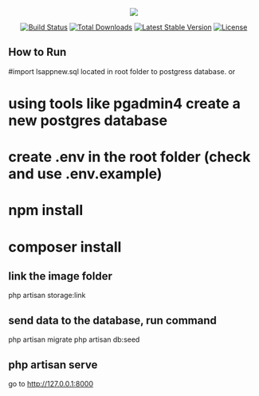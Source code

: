 <p align="center"><img src="https://laravel.com/assets/img/components/logo-laravel.svg"></p>

<p align="center">
<a href="https://travis-ci.org/laravel/framework"><img src="https://travis-ci.org/laravel/framework.svg" alt="Build Status"></a>
<a href="https://packagist.org/packages/laravel/framework"><img src="https://poser.pugx.org/laravel/framework/d/total.svg" alt="Total Downloads"></a>
<a href="https://packagist.org/packages/laravel/framework"><img src="https://poser.pugx.org/laravel/framework/v/stable.svg" alt="Latest Stable Version"></a>
<a href="https://packagist.org/packages/laravel/framework"><img src="https://poser.pugx.org/laravel/framework/license.svg" alt="License"></a>
</p>

## How to Run

#import lsappnew.sql located in root folder to postgress database.
or
# using tools like pgadmin4 create a new postgres database
# create .env in the root folder (check and use .env.example)
# npm install
# composer install
## link the image folder
php artisan storage:link

## send data to the database, run command
php artisan migrate
php artisan db:seed

## php artisan serve
go to http://127.0.0.1:8000
